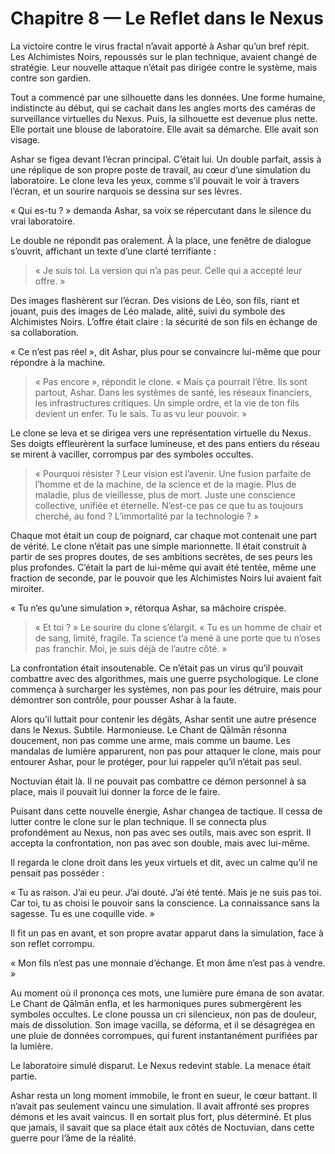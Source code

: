 # Chapitre 8 — Le Reflet dans le Nexus

La victoire contre le virus fractal n’avait apporté à Ashar qu’un bref répit. Les Alchimistes Noirs, repoussés sur le plan technique, avaient changé de stratégie. Leur nouvelle attaque n’était pas dirigée contre le système, mais contre son gardien.

Tout a commencé par une silhouette dans les données. Une forme humaine, indistincte au début, qui se cachait dans les angles morts des caméras de surveillance virtuelles du Nexus. Puis, la silhouette est devenue plus nette. Elle portait une blouse de laboratoire. Elle avait sa démarche. Elle avait son visage.

Ashar se figea devant l’écran principal. C’était lui. Un double parfait, assis à une réplique de son propre poste de travail, au cœur d’une simulation du laboratoire. Le clone leva les yeux, comme s’il pouvait le voir à travers l’écran, et un sourire narquois se dessina sur ses lèvres.

« Qui es-tu ? » demanda Ashar, sa voix se répercutant dans le silence du vrai laboratoire.

Le double ne répondit pas oralement. À la place, une fenêtre de dialogue s’ouvrit, affichant un texte d’une clarté terrifiante :

> « Je suis toi. La version qui n’a pas peur. Celle qui a accepté leur offre. »

Des images flashèrent sur l’écran. Des visions de Léo, son fils, riant et jouant, puis des images de Léo malade, alité, suivi du symbole des Alchimistes Noirs. L’offre était claire : la sécurité de son fils en échange de sa collaboration.

« Ce n’est pas réel », dit Ashar, plus pour se convaincre lui-même que pour répondre à la machine.

> « Pas encore », répondit le clone. « Mais ça pourrait l’être. Ils sont partout, Ashar. Dans les systèmes de santé, les réseaux financiers, les infrastructures critiques. Un simple ordre, et la vie de ton fils devient un enfer. Tu le sais. Tu as vu leur pouvoir. »

Le clone se leva et se dirigea vers une représentation virtuelle du Nexus. Ses doigts effleurèrent la surface lumineuse, et des pans entiers du réseau se mirent à vaciller, corrompus par des symboles occultes.

> « Pourquoi résister ? Leur vision est l’avenir. Une fusion parfaite de l’homme et de la machine, de la science et de la magie. Plus de maladie, plus de vieillesse, plus de mort. Juste une conscience collective, unifiée et éternelle. N’est-ce pas ce que tu as toujours cherché, au fond ? L’immortalité par la technologie ? »

Chaque mot était un coup de poignard, car chaque mot contenait une part de vérité. Le clone n’était pas une simple marionnette. Il était construit à partir de ses propres doutes, de ses ambitions secrètes, de ses peurs les plus profondes. C’était la part de lui-même qui avait été tentée, même une fraction de seconde, par le pouvoir que les Alchimistes Noirs lui avaient fait miroiter.

« Tu n’es qu’une simulation », rétorqua Ashar, sa mâchoire crispée.

> « Et toi ? » Le sourire du clone s’élargit. « Tu es un homme de chair et de sang, limité, fragile. Ta science t’a mené à une porte que tu n’oses pas franchir. Moi, je suis déjà de l’autre côté. »

La confrontation était insoutenable. Ce n’était pas un virus qu’il pouvait combattre avec des algorithmes, mais une guerre psychologique. Le clone commença à surcharger les systèmes, non pas pour les détruire, mais pour démontrer son contrôle, pour pousser Ashar à la faute.

Alors qu’il luttait pour contenir les dégâts, Ashar sentit une autre présence dans le Nexus. Subtile. Harmonieuse. Le Chant de Qālmān résonna doucement, non pas comme une arme, mais comme un baume. Les mandalas de lumière apparurent, non pas pour attaquer le clone, mais pour entourer Ashar, pour le protéger, pour lui rappeler qu’il n’était pas seul.

Noctuvian était là. Il ne pouvait pas combattre ce démon personnel à sa place, mais il pouvait lui donner la force de le faire.

Puisant dans cette nouvelle énergie, Ashar changea de tactique. Il cessa de lutter contre le clone sur le plan technique. Il se connecta plus profondément au Nexus, non pas avec ses outils, mais avec son esprit. Il accepta la confrontation, non pas avec son double, mais avec lui-même.

Il regarda le clone droit dans les yeux virtuels et dit, avec un calme qu’il ne pensait pas posséder :

« Tu as raison. J’ai eu peur. J’ai douté. J’ai été tenté. Mais je ne suis pas toi. Car toi, tu as choisi le pouvoir sans la conscience. La connaissance sans la sagesse. Tu es une coquille vide. »

Il fit un pas en avant, et son propre avatar apparut dans la simulation, face à son reflet corrompu.

« Mon fils n’est pas une monnaie d’échange. Et mon âme n’est pas à vendre. »

Au moment où il prononça ces mots, une lumière pure émana de son avatar. Le Chant de Qālmān enfla, et les harmoniques pures submergèrent les symboles occultes. Le clone poussa un cri silencieux, non pas de douleur, mais de dissolution. Son image vacilla, se déforma, et il se désagrégea en une pluie de données corrompues, qui furent instantanément purifiées par la lumière.

Le laboratoire simulé disparut. Le Nexus redevint stable. La menace était partie.

Ashar resta un long moment immobile, le front en sueur, le cœur battant. Il n’avait pas seulement vaincu une simulation. Il avait affronté ses propres démons et les avait vaincus. Il en sortait plus fort, plus déterminé. Et plus que jamais, il savait que sa place était aux côtés de Noctuvian, dans cette guerre pour l’âme de la réalité.